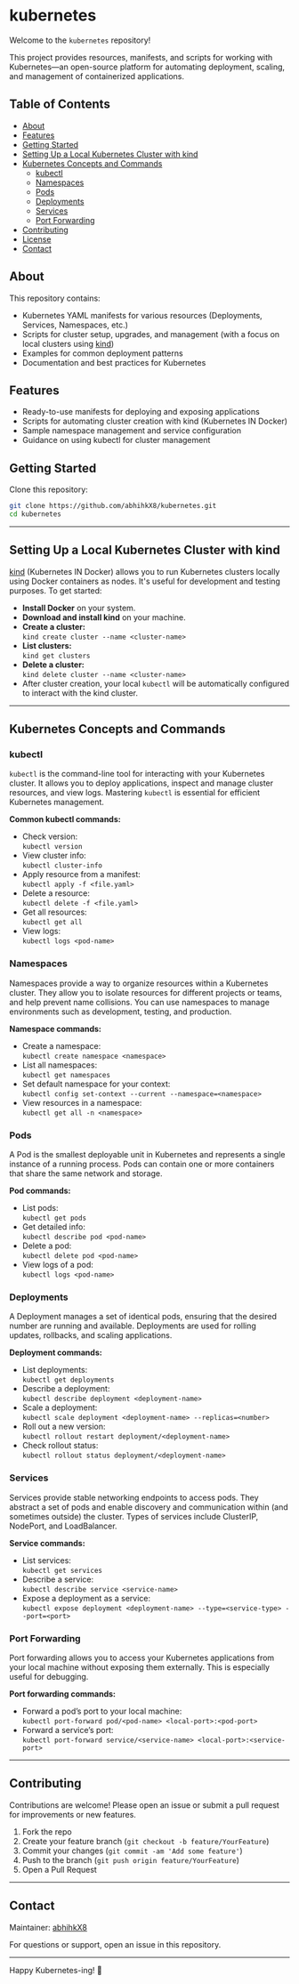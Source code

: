 # kubernetes

Welcome to the `kubernetes` repository!

This project provides resources, manifests, and scripts for working with Kubernetes—an open-source platform for automating deployment, scaling, and management of containerized applications.

## Table of Contents

- [About](#about)
- [Features](#features)
- [Getting Started](#getting-started)
- [Setting Up a Local Kubernetes Cluster with kind](#setting-up-a-local-kubernetes-cluster-with-kind)
- [Kubernetes Concepts and Commands](#kubernetes-concepts-and-commands)
  - [kubectl](#kubectl)
  - [Namespaces](#namespaces)
  - [Pods](#pods)
  - [Deployments](#deployments)
  - [Services](#services)
  - [Port Forwarding](#port-forwarding)
- [Contributing](#contributing)
- [License](#license)
- [Contact](#contact)

## About

This repository contains:

- Kubernetes YAML manifests for various resources (Deployments, Services, Namespaces, etc.)
- Scripts for cluster setup, upgrades, and management (with a focus on local clusters using [kind](https://kind.sigs.k8s.io/))
- Examples for common deployment patterns
- Documentation and best practices for Kubernetes

## Features

- Ready-to-use manifests for deploying and exposing applications
- Scripts for automating cluster creation with kind (Kubernetes IN Docker)
- Sample namespace management and service configuration
- Guidance on using kubectl for cluster management

## Getting Started

Clone this repository:

```bash
git clone https://github.com/abhihkX8/kubernetes.git
cd kubernetes
```

---

## Setting Up a Local Kubernetes Cluster with kind

[kind](https://kind.sigs.k8s.io/) (Kubernetes IN Docker) allows you to run Kubernetes clusters locally using Docker containers as nodes. It's useful for development and testing purposes. To get started:

- **Install Docker** on your system.
- **Download and install kind** on your machine.
- **Create a cluster:**  
  `kind create cluster --name <cluster-name>`
- **List clusters:**  
  `kind get clusters`
- **Delete a cluster:**  
  `kind delete cluster --name <cluster-name>`
- After cluster creation, your local `kubectl` will be automatically configured to interact with the kind cluster.

---

## Kubernetes Concepts and Commands

### kubectl

`kubectl` is the command-line tool for interacting with your Kubernetes cluster. It allows you to deploy applications, inspect and manage cluster resources, and view logs. Mastering `kubectl` is essential for efficient Kubernetes management.

**Common kubectl commands:**
- Check version:  
  `kubectl version`
- View cluster info:  
  `kubectl cluster-info`
- Apply resource from a manifest:  
  `kubectl apply -f <file.yaml>`
- Delete a resource:  
  `kubectl delete -f <file.yaml>`
- Get all resources:  
  `kubectl get all`
- View logs:  
  `kubectl logs <pod-name>`

### Namespaces

Namespaces provide a way to organize resources within a Kubernetes cluster. They allow you to isolate resources for different projects or teams, and help prevent name collisions. You can use namespaces to manage environments such as development, testing, and production.

**Namespace commands:**
- Create a namespace:  
  `kubectl create namespace <namespace>`
- List all namespaces:  
  `kubectl get namespaces`
- Set default namespace for your context:  
  `kubectl config set-context --current --namespace=<namespace>`
- View resources in a namespace:  
  `kubectl get all -n <namespace>`

### Pods

A Pod is the smallest deployable unit in Kubernetes and represents a single instance of a running process. Pods can contain one or more containers that share the same network and storage.

**Pod commands:**
- List pods:  
  `kubectl get pods`
- Get detailed info:  
  `kubectl describe pod <pod-name>`
- Delete a pod:  
  `kubectl delete pod <pod-name>`
- View logs of a pod:  
  `kubectl logs <pod-name>`

### Deployments

A Deployment manages a set of identical pods, ensuring that the desired number are running and available. Deployments are used for rolling updates, rollbacks, and scaling applications.

**Deployment commands:**
- List deployments:  
  `kubectl get deployments`
- Describe a deployment:  
  `kubectl describe deployment <deployment-name>`
- Scale a deployment:  
  `kubectl scale deployment <deployment-name> --replicas=<number>`
- Roll out a new version:  
  `kubectl rollout restart deployment/<deployment-name>`
- Check rollout status:  
  `kubectl rollout status deployment/<deployment-name>`

### Services

Services provide stable networking endpoints to access pods. They abstract a set of pods and enable discovery and communication within (and sometimes outside) the cluster. Types of services include ClusterIP, NodePort, and LoadBalancer.

**Service commands:**
- List services:  
  `kubectl get services`
- Describe a service:  
  `kubectl describe service <service-name>`
- Expose a deployment as a service:  
  `kubectl expose deployment <deployment-name> --type=<service-type> --port=<port>`

### Port Forwarding

Port forwarding allows you to access your Kubernetes applications from your local machine without exposing them externally. This is especially useful for debugging.

**Port forwarding commands:**
- Forward a pod’s port to your local machine:  
  `kubectl port-forward pod/<pod-name> <local-port>:<pod-port>`
- Forward a service’s port:  
  `kubectl port-forward service/<service-name> <local-port>:<service-port>`

---

## Contributing

Contributions are welcome! Please open an issue or submit a pull request for improvements or new features.

1. Fork the repo
2. Create your feature branch (`git checkout -b feature/YourFeature`)
3. Commit your changes (`git commit -am 'Add some feature'`)
4. Push to the branch (`git push origin feature/YourFeature`)
5. Open a Pull Request

---


## Contact

Maintainer: [abhihkX8](https://github.com/abhihkX8)

For questions or support, open an issue in this repository.

---

Happy Kubernetes-ing! 🚀
